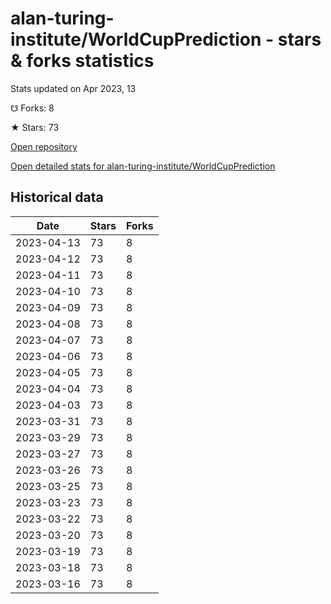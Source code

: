 # alan-turing-institute/WorldCupPrediction - stars & forks statistics

Stats updated on Apr 2023, 13

☋ Forks: 8

★ Stars: 73

[Open repository](https://github.com/alan-turing-institute/WorldCupPrediction)

[Open detailed stats for alan-turing-institute/WorldCupPrediction](https://reviewgithub.com/rep/alan-turing-institute/WorldCupPrediction)

## Historical data
| Date | Stars | Forks |
|------|-------|-------|
| 2023-04-13 | 73 | 8 | 
| 2023-04-12 | 73 | 8 | 
| 2023-04-11 | 73 | 8 | 
| 2023-04-10 | 73 | 8 | 
| 2023-04-09 | 73 | 8 | 
| 2023-04-08 | 73 | 8 | 
| 2023-04-07 | 73 | 8 | 
| 2023-04-06 | 73 | 8 | 
| 2023-04-05 | 73 | 8 | 
| 2023-04-04 | 73 | 8 | 
| 2023-04-03 | 73 | 8 | 
| 2023-03-31 | 73 | 8 | 
| 2023-03-29 | 73 | 8 | 
| 2023-03-27 | 73 | 8 | 
| 2023-03-26 | 73 | 8 | 
| 2023-03-25 | 73 | 8 | 
| 2023-03-23 | 73 | 8 | 
| 2023-03-22 | 73 | 8 | 
| 2023-03-20 | 73 | 8 | 
| 2023-03-19 | 73 | 8 | 
| 2023-03-18 | 73 | 8 | 
| 2023-03-16 | 73 | 8 | 

